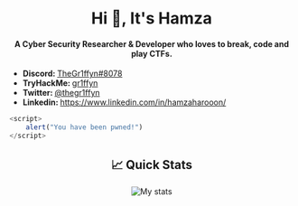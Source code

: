 <h1 align="center">Hi 👋, It's Hamza</h1>
<h4 align="center">A Cyber Security Researcher & Developer who loves to break, code and play CTFs.</h4>

<ul>
  <li><b>Discord: </b> <a href="#" target="_blank">TheGr1ffyn#8078</a></li>
  <li><b>TryHackMe: </b> <a href="https://tryhackme.com/p/gr1ffyn">gr1ffyn</a></li>
  <li><b>Twitter: </b> <a href="https://twitter.com/thegr1ffyn" target="_blank">@thegr1ffyn</a></li>
  <li><b>Linkedin: </b> <a href="https://www.linkedin.com/in/hamzaharooon/" target="_blank">https://www.linkedin.com/in/hamzaharooon/</a></li>
</ul>

```javascript
<script>
    alert("You have been pwned!")
</script>
```

<h2 align="center"> 📈 Quick Stats </h2> 

<p align="center">
<img src="https://github-readme-stats.vercel.app/api?username=thegr1ffyn&show_icons=true&theme=merko&count_private=true&include_all_commits=true" alt="My stats">
</p>
